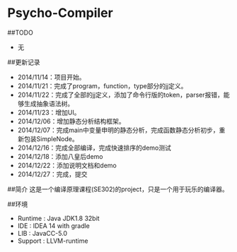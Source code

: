Psycho-Compiler
==============

##TODO
* 无

##更新记录
* 2014/11/14：项目开始。
* 2014/11/21：完成了program，function，type部分的jj定义。
* 2014/11/22：完成了全部的jj定义，添加了命令行版的token，parser报错，能够生成抽象语法树。
* 2014/11/23：增加UI。
* 2014/12/06：增加静态分析结构框架。
* 2014/12/07：完成main中变量申明的静态分析，完成函数静态分析初步，重新包装SimpleNode。
* 2014/12/16：完成全部编译，完成快速排序的demo测试
* 2014/12/18：添加八皇后demo
* 2014/12/22：添加说明文档和demo
* 2014/12/27：完成，提交

##简介
这是一个编译原理课程(SE302)的project，只是一个用于玩乐的编译器。

##环境
* Runtime : Java JDK1.8 32bit
* IDE     : IDEA 14 with gradle
* LIB     : JavaCC-5.0
* Support : LLVM-runtime
